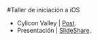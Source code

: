 #Taller de iniciación a iOS

* Cylicon Valley | [Post](http://www.cyliconvalley.es/2013/02/04/taller-de-introduccion-a-ios/).
* Presentación | [SlideShare](http://es.slideshare.net/patoroco/presentacion-16558184).